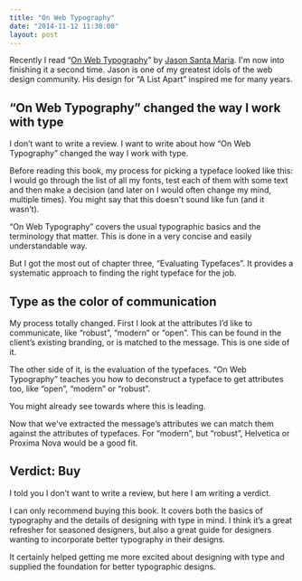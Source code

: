 ```yaml
---
title: "On Web Typography"
date: "2014-11-12 11:30:00"
layout: post
---
```

Recently I read “[On Web Typography][]” by [Jason Santa Maria][jsm]. I'm now into finishing it a second time. Jason is one of my greatest idols of the web design community. His design for “A List Apart” inspired me for many years.

[jsm]: http://jasonsantamaria.com
[On Web Typography]: http://www.abookapart.com/products/on-web-typography

## “On Web Typography” changed the way I work with type

I don’t want to write a review. I want to write about how “On Web Typography” changed the way I work with type.

Before reading this book, my process for picking a typeface looked like this: I would go through the list of all my fonts, test each of them with some text and then make a decision (and later on I would often change my mind, multiple times). You might say that this doesn't sound like fun (and it wasn’t).

“On Web Typography” covers the usual typographic basics and the terminology that matter. This is done in a very concise and easily understandable way.

But I got the most out of chapter three, “Evaluating Typefaces”. It provides a systematic approach to finding the right typeface for the job.

## Type as the color of communication

My process totally changed. First I look at the attributes I’d like to communicate, like “robust”, “modern” or “open”. This can be found in the client’s existing branding, or is matched to the message. This is one side of it.

The other side of it, is the evaluation of the typefaces. “On Web Typography” teaches you how to deconstruct a typeface to get attributes too, like “open”, “modern” or “robust”.

You might already see towards where this is leading.

Now that we've extracted the message’s attributes we can match them against the attributes of typefaces. For “modern”, but “robust”, Helvetica or Proxima Nova would be a good fit.

## Verdict: Buy

I told you I don’t want to write a review, but here I am writing a verdict.

I can only recommend buying this book. It covers both the basics of typography and the details of designing with type in mind. I think it’s a great refresher for seasoned designers, but also a great guide for designers wanting to incorporate better typography in their designs.

It certainly helped getting me more excited about designing with type and supplied the foundation for better typographic designs.
